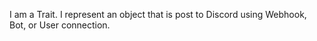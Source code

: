 I am a Trait.
I represent an object that is post to Discord using Webhook, Bot, or User connection.
